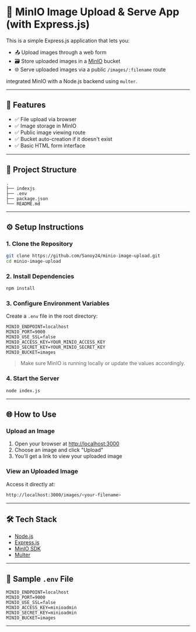 # 🧺 MinIO Image Upload & Serve App (with Express.js)

This is a simple Express.js application that lets you:

- 📤 Upload images through a web form
- 🗃️ Store uploaded images in a [MinIO](https://min.io/) bucket
- 🌐 Serve uploaded images via a public `/images/:filename` route

integrated MinIO with a Node.js backend using `multer`.

---

## 🚀 Features

- ✅ File upload via browser
- ✅ Image storage in MinIO
- ✅ Public image viewing route
- ✅ Bucket auto-creation if it doesn't exist
- ✅ Basic HTML form interface

---

## 📁 Project Structure

```
.
├── indexjs
├── .env
├── package.json
└── README.md
```

---

## ⚙️ Setup Instructions

### 1. Clone the Repository

```bash
git clone https://github.com/Sanoy24/minio-image-upload.git
cd minio-image-upload
```

### 2. Install Dependencies

```bash
npm install
```

### 3. Configure Environment Variables

Create a `.env` file in the root directory:

```env
MINIO_ENDPOINT=localhost
MINIO_PORT=9000
MINIO_USE_SSL=false
MINIO_ACCESS_KEY=YOUR_MINIO_ACCESS_KEY
MINIO_SECRET_KEY=YOUR_MINIO_SECRET_KEY
MINIO_BUCKET=images
```

> Make sure MinIO is running locally or update the values accordingly.

### 4. Start the Server

```bash
node index.js
```

---

## 🌐 How to Use

### Upload an Image

1. Open your browser at [http://localhost:3000](http://localhost:3000)
2. Choose an image and click "Upload"
3. You’ll get a link to view your uploaded image

### View an Uploaded Image

Access it directly at:

```bash
http://localhost:3000/images/<your-filename>
```

---

## 🛠 Tech Stack

- [Node.js](https://nodejs.org/)
- [Express.js](https://expressjs.com/)
- [MinIO SDK](https://docs.min.io/docs/javascript-client-quickstart-guide.html)
- [Multer](https://github.com/expressjs/multer)

---

## 🧪 Sample `.env` File

```env
MINIO_ENDPOINT=localhost
MINIO_PORT=9000
MINIO_USE_SSL=false
MINIO_ACCESS_KEY=minioadmin
MINIO_SECRET_KEY=minioadmin
MINIO_BUCKET=images
```

---

